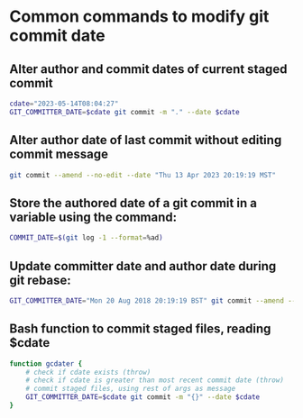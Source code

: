 # Common commands to modify git commit date

## Alter author and commit dates of current staged commit
```sh
cdate="2023-05-14T08:04:27"
GIT_COMMITTER_DATE=$cdate git commit -m "." --date $cdate
```

## Alter author date of last commit without editing commit message
```sh
git commit --amend --no-edit --date "Thu 13 Apr 2023 20:19:19 MST"
```

## Store the authored date of a git commit in a variable using the command:
```sh
COMMIT_DATE=$(git log -1 --format=%ad)
```

## Update committer date and author date during git rebase:
```sh
GIT_COMMITTER_DATE="Mon 20 Aug 2018 20:19:19 BST" git commit --amend --no-edit --date "Mon 20 Aug 2018 20:19:19 BST"
```

## Bash function to commit staged files, reading $cdate
```sh
function gcdater {
    # check if cdate exists (throw)
    # check if cdate is greater than most recent commit date (throw)
    # commit staged files, using rest of args as message
    GIT_COMMITTER_DATE=$cdate git commit -m "{}" --date $cdate
}
```


